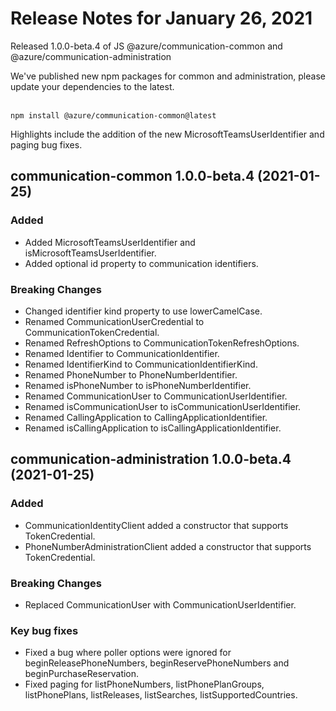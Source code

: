 # Release Notes for January 26, 2021

Released 1.0.0-beta.4 of JS @azure/communication-common and @azure/communication-administration

We've published new npm packages for common and administration, please update your dependencies to the latest. 

<br/>`npm install @azure/communication-common@latest`

Highlights include the addition of the new MicrosoftTeamsUserIdentifier and paging bug fixes.

## communication-common 1.0.0-beta.4 (2021-01-25) 

### Added

*   Added MicrosoftTeamsUserIdentifier and isMicrosoftTeamsUserIdentifier.
*   Added optional id property to communication identifiers.
	
### Breaking Changes

*  	Changed identifier kind property to use lowerCamelCase.
*   Renamed CommunicationUserCredential to CommunicationTokenCredential.
*   Renamed RefreshOptions to CommunicationTokenRefreshOptions.
*   Renamed Identifier to CommunicationIdentifier.
*   Renamed IdentifierKind to CommunicationIdentifierKind.
*   Renamed PhoneNumber to PhoneNumberIdentifier.	
*   Renamed isPhoneNumber to isPhoneNumberIdentifier.
*   Renamed CommunicationUser to CommunicationUserIdentifier.	
*   Renamed isCommunicationUser to isCommunicationUserIdentifier.
*   Renamed CallingApplication to CallingApplicationIdentifier.
*   Renamed isCallingApplication to isCallingApplicationIdentifier.
	
## communication-administration 1.0.0-beta.4 (2021-01-25)

### Added

*   CommunicationIdentityClient added a constructor that supports TokenCredential.	
*   PhoneNumberAdministrationClient added a constructor that supports TokenCredential.

### Breaking Changes

*   Replaced CommunicationUser with CommunicationUserIdentifier.
	
### Key bug fixes

*   Fixed a bug where poller options were ignored for beginReleasePhoneNumbers, beginReservePhoneNumbers and beginPurchaseReservation.	
*   Fixed paging for listPhoneNumbers, listPhonePlanGroups, listPhonePlans, listReleases, listSearches, listSupportedCountries.
